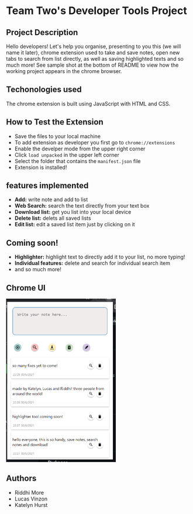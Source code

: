 # Team Two's Developer Tools Project

## Project Description
Hello developers! Let's help you organise, presenting to you this (we will name it later), chrome extension used to take and save notes, open new tabs to search from list directly, as well as saving highlighted texts and so much more!
See sample shot at the bottom of README to view how the working project appears in the chrome browser.

## Techonologies used
The chrome extension is built using JavaScript with HTML and CSS.

## How to Test the Extension
- Save the files to your local machine
- To add extension as developer you first go to `chrome://extensions`
- Enable the develper mode from the upper right corner
- Click `load unpacked` in the upper left corner
- Select the folder that contains the `manifest.json` file
- Extension is installed!


## features implemented
- **Add:** write note and add to list
- **Web Search:** search the text directly from your text box
- **Download list:** get you list into your local device
- **Delete list:** delets all saved lists
- **Edit list:** edit a saved list item just by clicking on it

## Coming soon!
- **Highlighter:** highlight text to directly add it to your list, no more typing!
- **Individual features:** delete and search for individual search item
- and so much more!

## Chrome UI
<img src ="images/sample.PNG" width="300"/>


## Authors
- Riddhi More
- Lucas Vinzon
- Katelyn Hurst

